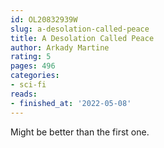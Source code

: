 ```yaml
---
id: OL20832939W
slug: a-desolation-called-peace
title: A Desolation Called Peace
author: Arkady Martine
rating: 5
pages: 496
categories:
- sci-fi
reads:
- finished_at: '2022-05-08'
---
```

Might be better than the first one.
